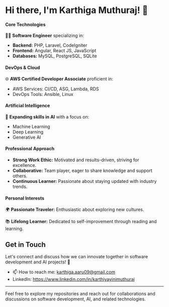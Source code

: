 
# Hi there, I'm Karthiga Muthuraj! 👋

#### **Core Technologies**
👨‍💻 **Software Engineer**  specializing in:
- **Backend:** PHP, Laravel, CodeIgniter
- **Frontend:** Angular, React JS, JavaScript
- **Databases:** MySQL, PostgreSQL, SQLite

#### **DevOps & Cloud**
🌐 **AWS Certified Developer Associate** proficient in:
- AWS Services: CI/CD, ASG, Lambda, RDS
- DevOps Tools: Ansible, Linux

#### **Artificial Intelligence**
🧠 **Expanding skills in AI** with a focus on:
- Machine Learning
- Deep Learning
- Generative AI

#### **Professional Approach**
- **Strong Work Ethic:** Motivated and results-driven, striving for excellence.
- **Collaborative:** Team player, eager to share knowledge and support others.
- **Continuous Learner:** Passionate about staying updated with industry trends.

#### **Personal Interests**
🌍 **Passionate Traveler:** Enthusiastic about exploring new cultures.

📚 **Lifelong Learner:** Dedicated to self-improvement through reading and learning.

## Get in Touch
Let's connect and discuss how we can innovate together in software development and AI projects! 🚀
- 📫 How to reach me: [karthiga.aaru09@gmail.com](mailto:karthiga.aaru09@gmail.com)
- LinkedIn: https://www.linkedin.com/in/karthiyayinimuthuraj

---

Feel free to explore my repositories and reach out for collaborations and discussions on software development, AI, and related technologies.






